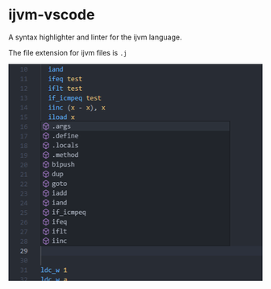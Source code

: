 # ijvm-vscode

A syntax highlighter and linter for the ijvm language.

The file extension for ijvm files is `.j`

<img src=https://raw.githubusercontent.com/martinkors/ijvm-vscode/master/images/reference.png width=515 height=431>